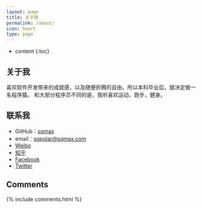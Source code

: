 ```yaml
---
layout: page
title: 关于我
permalink: /about/
icon: heart
type: page
---
```


* content
{:toc}

## 关于我

喜欢软件开发带来的成就感，以及随便折腾的自由，所以本科毕业后，就决定做一名程序猿。
和大部分程序员不同的是，我听喜欢运动，跑步，健身。

## 联系我

* GitHub：[sqmax](https://github.com/sqmax)
* email：sqpolar@sqmax.com
* [Weibo](https://weibo.com/6454235156)
* [知乎](https://www.zhihu.com/people/sqmax)
* [Facebook](https://www.facebook.com/)
* [Twitter](https://twitter.com/)



## Comments

{% include comments.html %}
